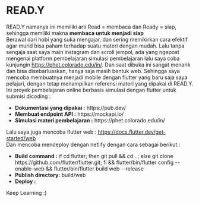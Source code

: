 # READ.Y
READ.Y namanya ini memiliki arti Read = membaca dan Ready = siap, sehingga memiliki makna <strong>membaca untuk menjadi siap</strong>
<br>
Berawal dari hobi yang suka mengajar, dan sering memikirkan cara efektif agar murid bisa paham terhadap suatu materi dengan mudah. Lalu tanpa sengaja saat saya main instagram dan scroll jempol, ada yang ngepost mengenai 
platform pembelajaran simulasi pembelajaran lalu saya coba kunjungin https://phet.colorado.edu/in/. Dan saat 
dibuka ini sangat menarik dan bisa disebarluaskan, hanya saja masih bentuk web. Sehingga saya mencoba membuatnya menjadi mobile dengan flutter yang baru saja saya pelajari, dengan 
tetap menampilkan referensi materi yang dipakai di READ.Y. 
<br>
Ini proyek pembelajaran online berbasis simulasi dengan flutter untuk submisi dicoding :
<ul>
    <li><strong>Dokumentasi yang dipakai :</strong> https://pub.dev/</li>
    <li><strong>Membuat endpoint API :</strong> https://mockapi.io/</li>
    <li><strong>Simulasi materi pembelajaran :</strong> https://phet.colorado.edu/in/</li>
</ul>

Lalu saya juga mencoba flutter web : https://docs.flutter.dev/get-started/web
<br>
Dan mencoba mendeploy dengan netlify dengan cara sebagai berikut :

<ul>
    <li><strong>Build command :</strong> if cd flutter; then git pull && cd ..; else git clone https://github.com/flutter/flutter.git; fi && flutter/bin/flutter config --enable-web && flutter/bin/flutter build web --release</li>
    <li><strong>Publish directory:</strong> build/web</li>
    <li><strong>Deploy :</strong> </li>
</ul>

Keep Learning :)